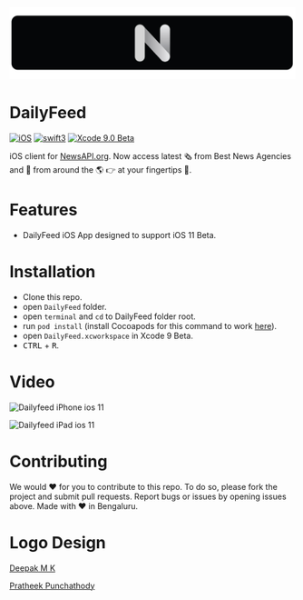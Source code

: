 <img src="/assets/logo.jpg">

# DailyFeed

[![iOS](https://img.shields.io/badge/platform-iOS_11-blue.svg?style=flat)](https://developer.apple.com/ios/)
[![swift3](https://img.shields.io/badge/swift4-compatible-brightgreen.svg?style=flat)](https://developer.apple.com/swift)
[![Xcode 9.0 Beta](https://img.shields.io/badge/Xcode-9.0_Beta-blue.svg?style=flat)](https://developer.apple.com/xcode)

iOS client for [NewsAPI.org](https://newsapi.org/). 
Now access latest 🗞 from Best News Agencies and 📰 from around the 🌎 👉 at your fingertips 🎉.

# Features
- DailyFeed iOS App designed to support iOS 11 Beta.

# Installation
- Clone this repo.
- open `DailyFeed` folder.
- open `terminal` and `cd` to DailyFeed folder root.
- run `pod install` (install Cocoapods for this command to work [here](https://cocoapods.org/)).
- open `DailyFeed.xcworkspace` in Xcode 9 Beta.
- <kbd>CTRL</kbd> + <kbd>R</kbd>.

# Video
![Dailyfeed iPhone ios 11](https://raw.githubusercontent.com/paulsumit1993/DailyFeed/master/assets/iphone_dailyfeed.jpg)

![Dailyfeed iPad ios 11](https://raw.githubusercontent.com/paulsumit1993/DailyFeed/master/assets/ipad_dailyfeed.jpg)

# Contributing
We would ❤️ for you to contribute to this repo. To do so, please fork the project and submit pull requests. Report bugs or issues by opening issues above. Made with ❤️ in Bengaluru.

# Logo Design

[Deepak M K](https://in.linkedin.com/in/deepak-mk-a5a62518)

[Pratheek Punchathody](https://in.linkedin.com/in/pratheek-punchathody-00452983)
